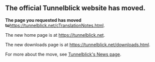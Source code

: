 ## The official Tunnelblick website has moved. ##

**The page you requested has moved to**<a href='https://tunnelblick.net/cTranslationNotes.html'><a href='https://tunnelblick.net/cTranslationNotes.html'>https://tunnelblick.net/cTranslationNotes.html</a></a>.

The new home page is at <a href='https://tunnelblick.net'><a href='https://tunnelblick.net'>https://tunnelblick.net</a></a>.

The new downloads page is at <a href='https://tunnelblick.net/downloads.html'><a href='https://tunnelblick.net/downloads.html'>https://tunnelblick.net/downloads.html</a></a>.

For more about the move, see <a href='https://tunnelblick.net/cNews.html#2015-07-23'>Tunnelblick's News page</a>.
